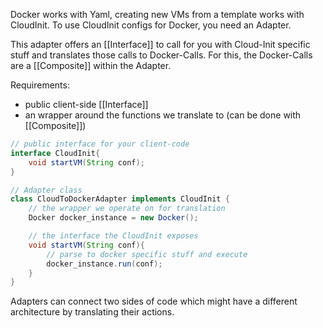 Docker works with Yaml, creating new VMs from a template works with CloudInit.
To use CloudInit configs for Docker, you need an Adapter.

This adapter offers an [[Interface]] to call for you with Cloud-Init specific stuff and translates those calls to Docker-Calls. For this, the Docker-Calls are a [[Composite]] within the Adapter.

Requirements: 
- public client-side [[Interface]]
- an wrapper around the functions we translate to (can be done with [[Composite]])

```java
// public interface for your client-code
interface CloudInit{
	void startVM(String conf);
}

// Adapter class
class CloudToDockerAdapter implements CloudInit {
	// the wrapper we operate on for translation
	Docker docker_instance = new Docker();

	// the interface the CloudInit exposes
	void startVM(String conf){
		// parse to docker specific stuff and execute
		docker_instance.run(conf);
	}
}
```

Adapters can connect two sides of code which might have a different architecture by translating their actions.

